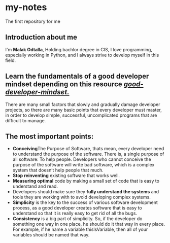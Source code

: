 # my-notes
The first repository for me

## Introduction about me 

I'm **Malak Odtalla**, Holding bachlor degree in CIS, I love programming, especially working in Python, and I always strive to develop myself in this field.

 ## Learn the fundamentals of a good developer mindset depending on this resource *[good-developer-mindset.](https://www.freecodecamp.org/news/learn-the-fundamentals-of-a-good-developer-mindset-in-15-minutes-81321ab8a682/)*

There are many small factors that slowly and gradually damage developer projects, so there are many basic points that every developer must master, in order to develop simple, successful, uncomplicated programs that are difficult to manage.

<h2> The most important points: </h2>

<ul>
 <li> <strong>Conceiving</strong>The Purpose of Software, thats mean, every developer need to understand the purpose of the software. There is, a single purpose of all software: To help people.
Developers who cannot conceive the purpose of the software will write bad software, which is a complex system that doesn’t help people that much. </li>

 <li><strong>Stop reinventing</strong> existing software that works well. </li>

 <li><strong>Measuring optimal</strong> code by making a small set of code that is easy to understand and read. </li>

 <li> Developers should make sure they <strong>fully understand the systems</strong> and tools they are working with to avoid developing complex systems. </li>

 <li><strong>Simplicity</strong> is the key to the success of various software development process, as a good developer creates software that is easy to understand so that it is really easy to get rid of all the bugs. </li>

 <li> <strong>Consistency</strong> is a big part of simplicity. So, if the developer do something one way in one place, he should do it that way in every place. For example, if he  name a variable thisIsVariable, then all of your variables should be named that way. </li>
</ul>
